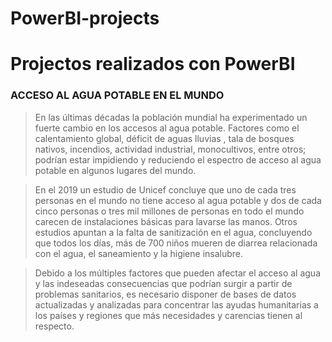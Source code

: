 # PowerBI-projects

# Projectos realizados con PowerBI

### ACCESO AL AGUA POTABLE EN EL MUNDO ###

>En las últimas décadas la población mundial ha experimentado un fuerte cambio en los accesos al agua potable. Factores como el calentamiento global, déficit de aguas lluvias , tala de bosques nativos, incendios, actividad industrial, monocultivos, entre otros; podrían estar impidiendo y reduciendo el espectro de acceso al agua potable en algunos lugares del mundo.

>En el 2019 un estudio de Unicef concluye que uno de cada tres personas en el mundo no tiene acceso al agua potable y dos de cada cinco personas o tres mil millones de personas en todo el mundo carecen de instalaciones básicas para lavarse las manos. Otros estudios apuntan a la falta de sanitización en el agua, concluyendo que todos los días, más de 700 niños mueren de diarrea relacionada con el agua, el saneamiento y la higiene insalubre.

>Debido a los múltiples factores que pueden afectar el acceso al agua y las indeseadas consecuencias que podrían surgir a partir de problemas sanitarios, es necesario disponer de bases de datos actualizadas y analizadas para concentrar las ayudas humanitarias a los países y regiones que más necesidades y carencias tienen al respecto.
